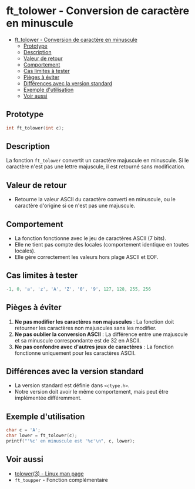 # ft\_tolower - Conversion de caractère en minuscule

- [ft\_tolower - Conversion de caractère en minuscule](#ft_tolower---conversion-de-caractère-en-minuscule)
	- [Prototype](#prototype)
	- [Description](#description)
	- [Valeur de retour](#valeur-de-retour)
	- [Comportement](#comportement)
	- [Cas limites à tester](#cas-limites-à-tester)
	- [Pièges à éviter](#pièges-à-éviter)
	- [Différences avec la version standard](#différences-avec-la-version-standard)
	- [Exemple d'utilisation](#exemple-dutilisation)
	- [Voir aussi](#voir-aussi)

## Prototype

```c
int ft_tolower(int c);
```

## Description

La fonction `ft_tolower` convertit un caractère majuscule en minuscule. Si le caractère n'est pas une lettre majuscule, il est retourné sans modification.

## Valeur de retour

  - Retourne la valeur ASCII du caractère converti en minuscule, ou le caractère d'origine si ce n'est pas une majuscule.

## Comportement

  - La fonction fonctionne avec le jeu de caractères ASCII (7 bits).
  - Elle ne tient pas compte des locales (comportement identique en toutes locales).
  - Elle gère correctement les valeurs hors plage ASCII et EOF.

## Cas limites à tester

```c
-1, 0, 'a', 'z', 'A', 'Z', '0', '9', 127, 128, 255, 256
```

## Pièges à éviter

1.  **Ne pas modifier les caractères non majuscules** : La fonction doit retourner les caractères non majuscules sans les modifier.
2.  **Ne pas oublier la conversion ASCII** : La différence entre une majuscule et sa minuscule correspondante est de 32 en ASCII.
3.  **Ne pas confondre avec d'autres jeux de caractères** : La fonction fonctionne uniquement pour les caractères ASCII.

## Différences avec la version standard

  - La version standard est définie dans `<ctype.h>`.
  - Notre version doit avoir le même comportement, mais peut être implémentée différemment.

## Exemple d'utilisation

```c
char c = 'A';
char lower = ft_tolower(c);
printf("'%c' en minuscule est '%c'\n", c, lower);
```

## Voir aussi

  - [tolower(3) - Linux man page](https://man7.org/linux/man-pages/man3/tolower.3.html)
  - `ft_toupper` - Fonction complémentaire
